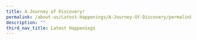```yaml
---
title: A Journey of Discovery!
permalink: /about-us/Latest-Happenings/A-Journey-Of-Discovery/permalink
description: ""
third_nav_title: Latest Happenings
---
```

